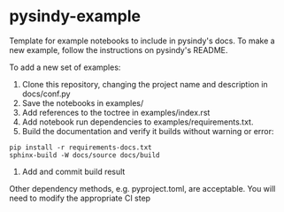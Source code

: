 # pysindy-example
Template for example notebooks to include in pysindy's docs.  To make a new
example, follow the instructions on pysindy's README.

To add a new set of examples:

1. Clone this repository, changing the project name and description in docs/conf.py
1. Save the notebooks in examples/
1. Add references to the toctree in examples/index.rst
1. Add notebook run dependencies to examples/requirements.txt.
1. Build the documentation and verify it builds without warning or error:
```
pip install -r requirements-docs.txt
sphinx-build -W docs/source docs/build
```
1. Add and commit build result

Other dependency methods, e.g. pyproject.toml, are acceptable.  You will need
to modify the appropriate CI step
